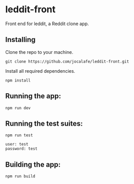# leddit-front

Front end for leddit, a Reddit clone app.

## Installing

Clone the repo to your machine.

```
git clone https://github.com/jocalafe/leddit-front.git
```

Install all required dependencies.

```
npm install
```

## Running the app:

```
npm run dev
```

## Running the test suites:

```
npm run test
```

```
user: test
password: test
```

## Building the app:

```
npm run build
```
